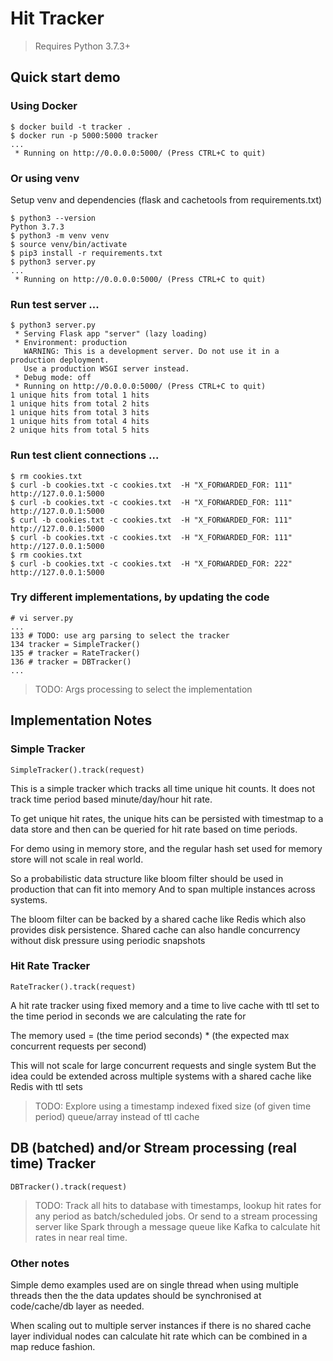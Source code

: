 # Hit Tracker

> Requires Python 3.7.3+

## Quick start demo

### Using Docker

```
$ docker build -t tracker .
$ docker run -p 5000:5000 tracker
...
 * Running on http://0.0.0.0:5000/ (Press CTRL+C to quit)
```

### Or using venv

Setup venv and dependencies (flask and cachetools from requirements.txt)

```
$ python3 --version
Python 3.7.3
$ python3 -m venv venv
$ source venv/bin/activate
$ pip3 install -r requirements.txt
$ python3 server.py
...
 * Running on http://0.0.0.0:5000/ (Press CTRL+C to quit)

```

### Run test server ...

```
$ python3 server.py
 * Serving Flask app "server" (lazy loading)
 * Environment: production
   WARNING: This is a development server. Do not use it in a production deployment.
   Use a production WSGI server instead.
 * Debug mode: off
 * Running on http://0.0.0.0:5000/ (Press CTRL+C to quit)
1 unique hits from total 1 hits
1 unique hits from total 2 hits
1 unique hits from total 3 hits
1 unique hits from total 4 hits
2 unique hits from total 5 hits
```

### Run test client connections ...

```
$ rm cookies.txt
$ curl -b cookies.txt -c cookies.txt  -H "X_FORWARDED_FOR: 111" http://127.0.0.1:5000
$ curl -b cookies.txt -c cookies.txt  -H "X_FORWARDED_FOR: 111" http://127.0.0.1:5000
$ curl -b cookies.txt -c cookies.txt  -H "X_FORWARDED_FOR: 111" http://127.0.0.1:5000
$ curl -b cookies.txt -c cookies.txt  -H "X_FORWARDED_FOR: 111" http://127.0.0.1:5000
$ rm cookies.txt
$ curl -b cookies.txt -c cookies.txt  -H "X_FORWARDED_FOR: 222" http://127.0.0.1:5000
```

### Try different implementations, by updating the code

```
# vi server.py
...
133 # TODO: use arg parsing to select the tracker
134 tracker = SimpleTracker()
135 # tracker = RateTracker()
136 # tracker = DBTracker()
...
```

> TODO: Args processing to select the implementation

## Implementation Notes

### Simple Tracker

`SimpleTracker().track(request)`

This is a simple tracker which tracks all time unique hit counts.
It does not track time period based minute/day/hour hit rate.

To get unique hit rates, the unique hits can be persisted with timestmap
to a data store and then can be queried for hit rate based on time periods.

For demo using in memory store, and the regular hash set used
for memory store will not scale in real world.

So a probabilistic data structure like bloom filter
should be used in  production that can fit into memory
And to span multiple instances across systems.

The bloom filter can be backed by a shared cache like Redis
which also provides disk persistence.
Shared cache can also handle concurrency without disk
pressure using periodic snapshots

### Hit Rate Tracker

`RateTracker().track(request)`

A hit rate tracker using fixed memory and a time to live cache with ttl set to
the time period in seconds we are calculating the rate for

The memory used = (the time period seconds) * (the expected max concurrent requests per second)

This will not scale for large concurrent requests and single system
But the idea could be extended across multiple systems with a shared cache like Redis with ttl sets

> TODO: Explore using a timestamp indexed fixed size (of given time period) queue/array instead of ttl cache

## DB (batched) and/or Stream processing (real time) Tracker

`DBTracker().track(request)`

> TODO: Track all hits to database with timestamps, lookup hit rates for any period as batch/scheduled jobs.
>Or send to a stream processing server like Spark through a message queue like Kafka
to calculate hit rates in near real time.

### Other notes

Simple demo examples used are on single thread when using multiple threads then the
the data updates should be synchronised at code/cache/db layer as needed.

When scaling out to multiple server instances if there is no shared cache layer individual nodes can calculate hit rate which can be combined in a map reduce fashion.

